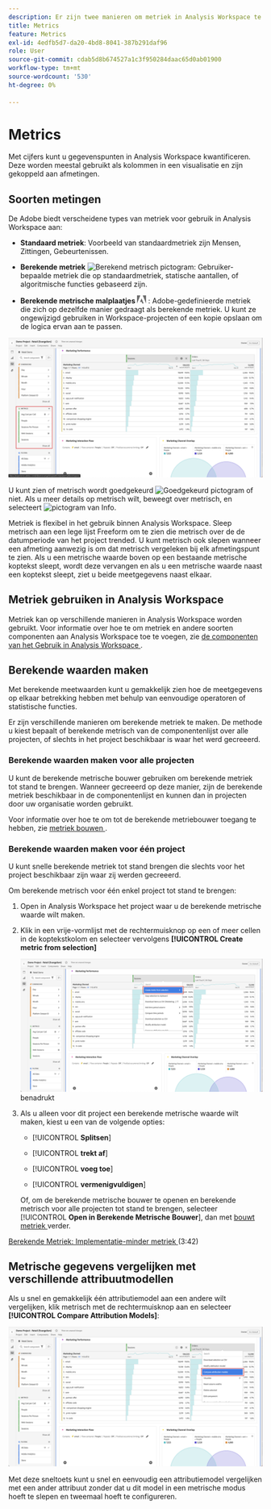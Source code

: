 ```yaml
---
description: Er zijn twee manieren om metriek in Analysis Workspace te gebruiken.
title: Metrics
feature: Metrics
exl-id: 4edfb5d7-da20-4bd8-8041-387b291daf96
role: User
source-git-commit: cdab5d8b674527a1c3f950284daac65d0ab01900
workflow-type: tm+mt
source-wordcount: '530'
ht-degree: 0%

---
```


# Metrics

Met cijfers kunt u gegevenspunten in Analysis Workspace kwantificeren. Deze worden meestal gebruikt als kolommen in een visualisatie en zijn gekoppeld aan afmetingen.

## Soorten metingen

De Adobe biedt verscheidene types van metriek voor gebruik in Analysis Workspace aan:

* **Standaard metriek**: Voorbeeld van standaardmetriek zijn Mensen, Zittingen, Gebeurtenissen.

* **Berekende metriek** ![ Berekend metrisch pictogram ](https://spectrum.adobe.com/static/icons/workflow_18/Smock_Calculator_18_N.svg): Gebruiker-bepaalde metriek die op standaardmetriek, statische aantallen, of algoritmische functies gebaseerd zijn.

* **Berekende metrische malplaatjes**  <img src="./assets/adobe-logo.svg" width="18"> : Adobe-gedefinieerde metriek die zich op dezelfde manier gedraagt als berekende metriek. U kunt ze ongewijzigd gebruiken in Workspace-projecten of een kopie opslaan om de logica ervan aan te passen.


![ het paneel dat van Workspace Metriek in de linkerruit benadrukt.](assets/cja-metrics.png)

U kunt zien of metrisch wordt goedgekeurd ![ Goedgekeurd pictogram ](https://spectrum.adobe.com/static/icons/ui_18/CheckmarkSize100.svg) of niet. Als u meer details op metrisch wilt, beweegt over metrisch, en selecteert ![ pictogram van Info ](https://spectrum.adobe.com/static/icons/workflow_18/Smock_InfoOutline_18_N.svg).


Metriek is flexibel in het gebruik binnen Analysis Workspace. Sleep metrisch aan een lege lijst Freeform om te zien die metrisch over de de datumperiode van het project trended. U kunt metrisch ook slepen wanneer een afmeting aanwezig is om dat metrisch vergeleken bij elk afmetingspunt te zien. Als u een metrische waarde boven op een bestaande metrische koptekst sleept, wordt deze vervangen en als u een metrische waarde naast een koptekst sleept, ziet u beide meetgegevens naast elkaar.

## Metriek gebruiken in Analysis Workspace

Metriek kan op verschillende manieren in Analysis Workspace worden gebruikt. Voor informatie over hoe te om metriek en andere soorten componenten aan Analysis Workspace toe te voegen, zie [ de componenten van het Gebruik in Analysis Workspace ](/help/components/use-components-in-workspace.md).

## Berekende waarden maken

Met berekende meetwaarden kunt u gemakkelijk zien hoe de meetgegevens op elkaar betrekking hebben met behulp van eenvoudige operatoren of statistische functies.

Er zijn verschillende manieren om berekende metriek te maken. De methode u kiest bepaalt of berekende metrisch van de componentenlijst over alle projecten, of slechts in het project beschikbaar is waar het werd gecreeerd.

### Berekende waarden maken voor alle projecten

U kunt de berekende metrische bouwer gebruiken om berekende metriek tot stand te brengen. Wanneer gecreeerd op deze manier, zijn de berekende metriek beschikbaar in de componentenlijst en kunnen dan in projecten door uw organisatie worden gebruikt.

Voor informatie over hoe te om tot de berekende metriebouwer toegang te hebben, zie [ metriek bouwen ](/help/components/calc-metrics/cm-workflow/cm-build-metrics.md).

### Berekende waarden maken voor één project

U kunt snelle berekende metriek tot stand brengen die slechts voor het project beschikbaar zijn waar zij werden gecreeerd.

Om berekende metrisch voor één enkel project tot stand te brengen:

1. Open in Analysis Workspace het project waar u de berekende metrische waarde wilt maken.

1. Klik in een vrije-vormlijst met de rechtermuisknop op een of meer cellen in de koptekstkolom en selecteer vervolgens **[!UICONTROL Create metric from selection]**

   ![ het paneel dat van Workspace creeert van selectie ](assets/create-metric-from-selection.png) benadrukt

1. Als u alleen voor dit project een berekende metrische waarde wilt maken, kiest u een van de volgende opties:

   * [!UICONTROL **Splitsen**]

   * [!UICONTROL **trekt af**]

   * [!UICONTROL **voeg toe**]

   * [!UICONTROL **vermenigvuldigen**]

   Of, om de berekende metrische bouwer te openen en berekende metrisch voor alle projecten tot stand te brengen, selecteer [!UICONTROL **Open in Berekende Metrische Bouwer**], dan met [ bouwt metriek ](/help/components/calc-metrics/cm-workflow/cm-build-metrics.md) verder.

[ Berekende Metriek: Implementatie-minder metriek ](https://experienceleague.adobe.com/docs/analytics-learn/tutorials/components/calculated-metrics/calculated-metrics-implementationless-metrics.html) (3:42)

## Metrische gegevens vergelijken met verschillende attribuutmodellen

Als u snel en gemakkelijk één attributiemodel aan een andere wilt vergelijken, klik metrisch met de rechtermuisknop aan en selecteer **[!UICONTROL Compare Attribution Models]**:

![ het paneel dat van Workspace het benadrukken vergelijkt attributiemodellen ](assets/compare-attribution.png)

Met deze sneltoets kunt u snel en eenvoudig een attributiemodel vergelijken met een ander attribuut zonder dat u dit model in een metrische modus hoeft te slepen en tweemaal hoeft te configureren.
